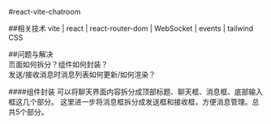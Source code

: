 #react-vite-chatroom

##相关技术
vite | react | react-router-dom | WebSocket | events | tailwind CSS

##问题与解决
<br /> 页面如何拆分？组件如何封装？
<br /> 发送/接收消息时消息列表如何更新/如何渲染？

####组件封装
可以将聊天界面内容拆分成顶部标题、聊天框、消息框、底部输入框这几个部分。
这里进一步将消息框拆分成发送框和接收框，方便消息管理。总共5个部分。








